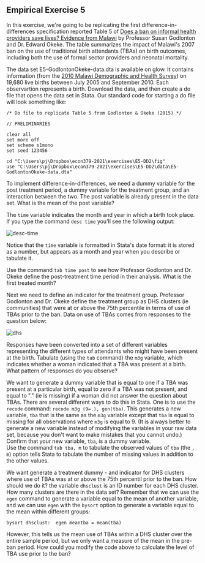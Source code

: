 ## Empirical Exercise 5  

In this exercise, we're going to be replicating the first difference-in-differences specification reported Table 5 
of [Does a ban on informal health providers save lives? Evidence from Malawi](https://www.ncbi.nlm.nih.gov/pmc/articles/PMC4677333/) 
by Professor Susan Godlonton and Dr. Edward Okeke.  The table summarizes the impact of Malawi's 2007 ban on the use of 
traditional birth attendants (TBAs) on birth outcomes, including both the use of formal sector providers and neonatal mortality.

The data set E5-GodlontonOkeke-data.dta is available on glow.  It contains information (from the 
[2010 Malawi Demographic and Health Survey](https://dhsprogram.com/methodology/survey/survey-display-333.cfm)) 
on 19,680 live births between July 2005 and September 2010.  Each observartion represents a birth.  Download the data, and then create 
a do file that opens the data set in Stata.  Our standard code for starting a do file will look something like:

``` 
/* Do file to replicate Table 5 from Godlonton & Okeke (2015) */

// PRELIMINARIES

clear all
set more off
set scheme s1mono
set seed 123456

cd "C:\Users\pj\Dropbox\econ379-2021\exercises\E5-DD2\fig"
use "C:\Users\pj\Dropbox\econ379-2021\exercises\E5-DD2\data\E5-GodlontonOkeke-data.dta"
```

To implement difference-in-differences, we need a dummy variable for the post treatment period, 
a dummy variable for the treatment group, and an interaction between the two. The post variable is 
already present in the data set.  What is the mean of the post variable?  

The `time` variable indicates the month and year in which a birth took place. If you type the command 
`desc time` you'll see the following output:

![desc-time](https://pjakiela.github.io/ECON379/exercises/E5-DD2/stata-time-desc.png)  

Notice that the `time` variable is formatted in Stata's date format:  it is stored as a number, 
but appears as a month and year when you describe or tabulate it.  

Use the command `tab time post` to see how Professor Godlonton and Dr. Okeke define the 
post-treatment time period in their analysis.  What is the first treated month?

Next we need to define an indicator for the treatment group.  Professor Godlonton and Dr. Okeke 
define the treatment group as DHS clusters (ie communities) that were at or above the 
75th percentile in terms of use of TBAs prior to the ban.  Data 
on use of TBAs comes from responses to the question below:

![dhs](https://pjakiela.github.io/ECON379/exercises/E5-DD2/DHS-question.png)

Responses have been converted into a set of different variables representing the different 
types of attendants who might have been present at the birth.  Tabulate (using the `tab` command) 
the `m3g` variable, which indicates whether a woman indicated that a TBA was present at a birth.  
What pattern of responses do you observe?

We want to generate a dummy variable that is equal to one if a TBA was present at a particular birth, 
equal to zero if a TBA was not present, and equal to "." (ie is missing) if a woman did not 
answer the question about TBAs.  There are several different ways to do this in Stata.  One 
is to use the `recode` command:  `recode m3g (9=.), gen(tba)`.  This generates a new variable, 
`tba` that is the same as the `m3g` variable except that `tba` is equal to missing for all 
observations where `m3g` is equal to 9.  (It is always better to generate a new variable 
instead of modifying the variables in your raw data set, because you don't want to make 
mistakes that you cannot undo.)  Confirm that your new variable, `tba`, is a dummy variable.  
Use the command `tab tba, m` to tabulate the observed values of `tba` (the `, m`) option tells 
Stata to tabulate the number of missing values in addition to the other values.

We want generate a treatment dummy - and indicator for DHS clusters where use of TBAs was at or above 
the 75th percentil prior to the ban.  How should we do it?  the variable `dhsclust` is an ID number 
for each DHS cluster.  How many clusters are there in the data set?  Remember that we can use the `egen` command 
to generate a variable equal to the mean of another variable, and we can use `egen` with the `bysort` option 
to generate a variable equal to the mean within different groups:

```
bysort dhsclust:  egen meantba = mean(tba)
```

However, this tells us the mean use of TBAs within a DHS cluster over the entire sample period, 
but we only want a measure of the mean in  the pre-ban period.  How could you modify the code above 
to calculate the level of TBA use prior to the ban?


